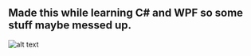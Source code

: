 Made this while learning C# and WPF so some stuff maybe messed up.
---
![alt text](https://raw.githubusercontent.com/RPXiO55/Calculator-C-GUI./master/Calculator/Imgs/ScreenShot.PNG)
